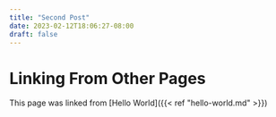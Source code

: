 ```yaml
---
title: "Second Post"
date: 2023-02-12T18:06:27-08:00
draft: false
---
```


# Linking From Other Pages

This page was linked from [Hello World]({{< ref "hello-world.md" >}})

